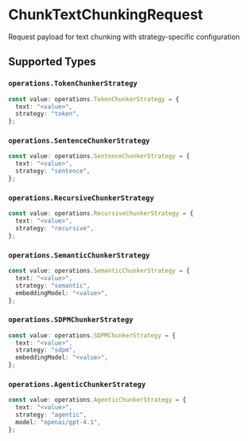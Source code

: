 # ChunkTextChunkingRequest

Request payload for text chunking with strategy-specific configuration


## Supported Types

### `operations.TokenChunkerStrategy`

```typescript
const value: operations.TokenChunkerStrategy = {
  text: "<value>",
  strategy: "token",
};
```

### `operations.SentenceChunkerStrategy`

```typescript
const value: operations.SentenceChunkerStrategy = {
  text: "<value>",
  strategy: "sentence",
};
```

### `operations.RecursiveChunkerStrategy`

```typescript
const value: operations.RecursiveChunkerStrategy = {
  text: "<value>",
  strategy: "recursive",
};
```

### `operations.SemanticChunkerStrategy`

```typescript
const value: operations.SemanticChunkerStrategy = {
  text: "<value>",
  strategy: "semantic",
  embeddingModel: "<value>",
};
```

### `operations.SDPMChunkerStrategy`

```typescript
const value: operations.SDPMChunkerStrategy = {
  text: "<value>",
  strategy: "sdpm",
  embeddingModel: "<value>",
};
```

### `operations.AgenticChunkerStrategy`

```typescript
const value: operations.AgenticChunkerStrategy = {
  text: "<value>",
  strategy: "agentic",
  model: "openai/gpt-4.1",
};
```

